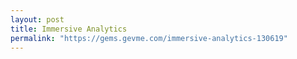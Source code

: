 ```yaml
---
layout: post
title: Immersive Analytics
permalink: "https://gems.gevme.com/immersive-analytics-130619"
---
```


